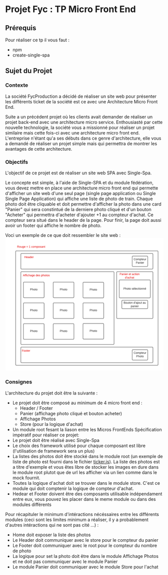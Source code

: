 # Projet Fyc : TP Micro Front End

## Prérequis

Pour réaliser ce tp il vous faut :
- npm
- create-single-spa

## Sujet du Projet

### Contexte

La société FycProduction a décidé de réaliser un site web pour présenter les différents ticket de la société est ce avec
une Architecture Micro Front End.

Suite a un précédent projet où les clients avait demander de réaliser un projet back-end avec une architecture micro service. 
Enthousiasté par cette nouvelle technologie, la société vous a missionné pour réaliser un projet similaire mais cette fois-ci
avec une architecture micro front end. L'entreprise n'étant qu'a ses débuts dans ce genre d'architecture, elle vous a demandé
de réaliser un projet simple mais qui permettra de montrer les avantages de cette architecture.

### Objectifs
L'objectif de ce projet est de réaliser un site web SPA avec Single-Spa.

Le concepte est simple, à l'aide de Single-SPA et du module fédération, vous devez mettre en place une architecture micro front end
qui permette d'afficher un site web d'une seul page (single page application ou Single Single Page Application) qui affiche
une liste de photo de train. Chaque photo doit être cliquable et doit permettre d'afficher la photo dans une card "Panier" qui 
sera constintué de la derniere photo cliqué et d'un bouton "Acheter" qui permettra d'acheter d'ajouter +1 au compteur d'achat.
Ce compteur sera situé dans le header de la page. Pour finir, la page doit aussi avoir un footer qui affiche le nombre de photo.

Voci un exemple de ce que doit ressembler le site web :
![](docs/schema_site_web.png)

### Consignes

L'architecture du projet doit être la suivante :
  - Le projet doit être composé au minimum de 4 micro front end :
    - Header / Footer
    - Panier (affichage photo cliqué et bouton acheter)
    - Affichage Photos
    - Store (pour la logique d'achat)
  - Un module root fesant la liason entre les Micros FrontEnds
Spécification impératif pour réaliser ce projet:
  - Le projet doit être réalisé avec Single-Spa
  - Le choix des framework utilisé pour chaque composant est libre (l'utilisation de framework sera un plus)
  - La listes des photos doit être stocké dans le module root (un exemple de liste de photo est fourni dans le fichier [ticker.js](./docs/ticket.js)).
La liste des photos est a titre d'exemple et vous êtes libre de stocker les images en dure dans le module root plutot que de url
les afficher via un lien comme dans le mock fournit.
  - Toutes la logique d'achat doit se trouver dans le module store. C'est ce module qui doit comptenir la logique de compteur
    d'achat.
  - Hedear et Footer doivent être des composants utilisable indépendament entre eux, vous pouvez les placer dans le meme module ou
dans des modules différents

Pour récapituler le minimum d'intéractions nécéssaires entre les différents modules (ceci sont les limites minimum a réaliser, il y a probablement d'autres intéractions qui ne sont pas cité ...) :
- Home doit exposer la liste des photos
- Le Header doit communiquer avec le store pour le compteur du panier
- Le Footer doit communiquer avec le root pour le compteur du nombre de photo
- La logique pour set la photo doit être dans le module Affichage Photos et ne doit pas communiquer avec le module Panier
- Le module Panier doit communiquer avec le module Store pour l'achat
